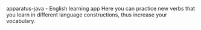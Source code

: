 apparatus-java - English learning app
Here you can practice new verbs that you learn in different language constructions, thus increase your vocabulary.
